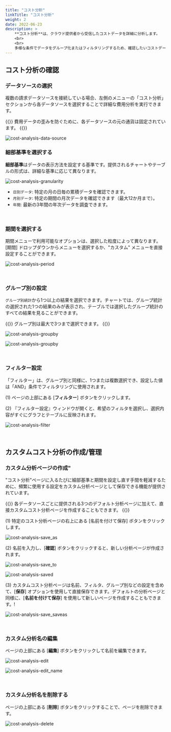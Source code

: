 ```yaml
---
title: "コスト分析"
linkTitle: "コスト分析"
weight: 2
date: 2022-06-23
description: >
    **コスト分析**は、クラウド提供者から受信したコストデータを詳細に分析します。
    <br>
    <br>
    多様な条件でデータをグループ化またはフィルタリングするため、確認したいコストデータがひと目で把握することができます。
---
```



## コスト分析の確認

### データソースの選択

複数の請求データソースを接続している場合、左側のメニューの「コスト分析」セクションから各データソースを選択することで詳細な費用分析を実行できます。

{{<alert>}}
費用データの歪みを防ぐために、各データソースの元の通貨は固定されています。
{{</alert>}}

![cost-analysis-data-source](/ja/docs/guides/cost-explorer/cost-analysis-img/cost-analysis-data-source_ja.png)


### 細部基準を選択する 

**細部基準**はデータの表示方法を設定する基準です。提供されるチャートやテーブルの形式は、詳細な基準に応じて異なります。

![cost-analysis-granularity](/ja/docs/guides/cost-explorer/cost-analysis-img/cost-analysis-granularity_ja.png)

- `日別データ`: 特定の月の日毎の累積データを確認できます。
- `月別データ`: 特定の期間の月次データを確認できます（最大12か月まで）。
- `年間`: 最新の3年間の年次データを調査できます。

<br>

### 期間を選択する

期間メニューで利用可能なオプションは、選択した粒度によって異なります。[期間] ドロップダウンからメニューを選択するか、"カスタム" メニューを直接設定することができます。


![cost-analysis-period](/ja/docs/guides/cost-explorer/cost-analysis-img/cost-analysis-period_ja.png)

<br>

### グループ別の設定

`グループ別統計`から1つ以上の結果を選択できます。チャートでは、グループ統計の選択された1つの結果のみが表示され、テーブルでは選択したグループ統計のすべての結果を見ることができます。


{{<alert>}}
グループ別は最大で3つまで選択できます。
{{</alert>}}

![cost-analysis-groupby](/ja/docs/guides/cost-explorer/cost-analysis-img/cost-analysis-groupby_ja.png)

![cost-analysis-groupby](/docs/guides/cost-explorer/cost-analysis-img/cost-analysis-cost_usage.png)


<br>


### フィルター設定

「フィルター」は、グループ別と同様に、1つまたは複数選択でき、設定した値は「AND」条件でフィルタリングに使用されます。

(1) ページの上部にある [**フィルター**] ボタンをクリックします。

(2) 『フィルター設定』ウィンドウが開くと、希望のフィルタを選択し、選択内容がすぐにグラフとテーブルに反映されます。

![cost-analysis-filter](/ja/docs/guides/cost-explorer/cost-analysis-img/cost-analysis-filter_ja.png)

<br>


## カスタムコスト分析の作成/管理

### カスタム分析ページの作成"

"コスト分析"ページに入るたびに細部基準と期間を設定し直す手間を軽減するために、頻繁に使用する設定をカスタム分析ページとして保存できる機能が提供されています。

{{<alert>}}
各データソースごとに提供される3つのデフォルト分析ページに加えて、直接カスタムコスト分析ページを作成することもできます。
{{</alert>}}

(1) 特定のコスト分析ページの右上にある [名前を付けて保存] ボタンをクリックします。

![cost-analysis-save_as](/ja/docs/guides/cost-explorer/cost-analysis-img/cost-analysis-save_as_ja.png)

(2) 名前を入力し、[**確認**] ボタンをクリックすると、新しい分析ページが作成されます。

![cost-analysis-save_to](/ja/docs/guides/cost-explorer/cost-analysis-img/cost-analysis-save_to_ja.png)

![cost-analysis-saved](/ja/docs/guides/cost-explorer/cost-analysis-img/cost-analysis-saved_ja.png)


(3) カスタムコスト分析ページは名前、フィルタ、グループ別などの設定を含めて、[**保存**] オプションを使用して直接保存できます。デフォルトの分析ページと同様に、[**名前を付けて保存**] を使用して新しいページを作成することもできます。!

![cost-analysis-save_saveas](/ja/docs/guides/cost-explorer/cost-analysis-img/cost-analysis-save_saveas_ja.png)

<br>

### カスタム分析名の編集

ページの上部にある [**編集**] ボタンをクリックして名前を編集できます。

![cost-analysis-edit](/ja/docs/guides/cost-explorer/cost-analysis-img/cost-analysis-edit_ja.png)

![cost-analysis-edit_name](/ja/docs/guides/cost-explorer/cost-analysis-img/cost-analysis-edit_name_ja.png)

<br>

### カスタム分析名を削除する

ページの上部にある [**削除**] ボタンをクリックすることで、ページを削除できます。

![cost-analysis-delete](/ja/docs/guides/cost-explorer/cost-analysis-img/cost-analysis-delete_ja.png)


